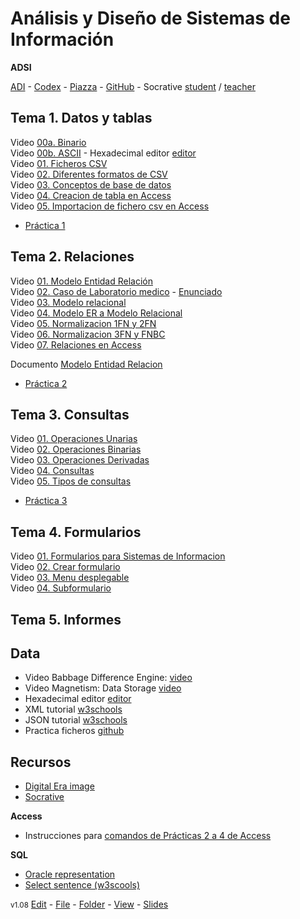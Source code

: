 # Análisis y Diseño de Sistemas de Información  

**ADSI**  

[ADI](https://tserver.tecnun.es/plan/asignatura?id=1000025605) - [Codex](https://q-server.tecnun.es/codex/) - [Piazza](https://piazza.com/tecnun.es/fall2020/adsi) - [GitHub](https://nicolasserrano.github.io/CS/ADSI) - Socrative [student](https://b.socrative.com/login/student/) / [teacher](https://b.socrative.com/login/teacher/)

## Tema 1. Datos y tablas
Video <a href='https://unav.cloud.panopto.eu/Panopto/Pages/Viewer.aspx?id=f9e30b99-3124-4f6d-a830-ac2c00f48444' target='_blank'>00a. Binario</a><BR>
Video <a href='https://unav.cloud.panopto.eu/Panopto/Pages/Viewer.aspx?id=afc3be34-cc60-4c0a-8ef0-ac2c00e9b6d0' target='_blank'>00b. ASCII</a> - Hexadecimal editor [editor](https://hexed.it/?hl=en)<BR>
Video <a href='https://unav.cloud.panopto.eu/Panopto/Pages/Viewer.aspx?id=4db44598-a189-49af-be71-ac2900a4b12c' target='_blank'>01. Ficheros CSV</a><BR>
Video <a href='https://unav.cloud.panopto.eu/Panopto/Pages/Viewer.aspx?id=85123650-a8b6-4a7d-a6cc-ac2900b183f3' target='_blank'>02. Diferentes formatos de CSV</a><BR>
Video <a href='https://unav.cloud.panopto.eu/Panopto/Pages/Viewer.aspx?id=2eb208bc-1d89-435c-b72f-ac2900a98e54' target='_blank'>03. Conceptos de base de datos</a><BR>
Video <a href='https://unav.cloud.panopto.eu/Panopto/Pages/Viewer.aspx?id=1ee48b41-b16d-4ee3-870e-ac2900ae9774' target='_blank'>04. Creacion de tabla en Access</a><BR>
Video <a href='https://unav.cloud.panopto.eu/Panopto/Pages/Viewer.aspx?id=6e493a6c-8c55-4e17-b28c-ac2900b1f97f' target='_blank'>05. Importacion de fichero csv en Access</a>

- [Práctica 1](Practica1.md)

## Tema 2. Relaciones
Video <a href='https://unav.cloud.panopto.eu/Panopto/Pages/Viewer.aspx?id=e37673bc-0b0f-4c54-a76b-ac30009336ba' target='_blank'>01. Modelo Entidad Relación</a><BR>
Video <a href='https://unav.cloud.panopto.eu/Panopto/Pages/Viewer.aspx?id=f258a0b2-fee3-4df9-80dd-ac30009effee' target='_blank'>02. Caso de Laboratorio medico</a> - [Enunciado](https://aula-virtual.unav.edu/bbcswebdav/pid-1452873-dt-content-rid-3845896_1/courses/ANALIS-02038-2021/Laboratorio.pdf)<BR>
Video <a href='https://unav.cloud.panopto.eu/Panopto/Pages/Viewer.aspx?id=66dfee85-4502-4e85-847b-ac3000af90d6' target='_blank'>03. Modelo relacional</a><BR>
Video <a href='https://unav.cloud.panopto.eu/Panopto/Pages/Viewer.aspx?id=1dcc29b7-4265-42d1-9102-ac3000b5187e' target='_blank'>04. Modelo ER a Modelo Relacional</a><BR>
Video <a href='https://unav.cloud.panopto.eu/Panopto/Pages/Viewer.aspx?id=7aaabfd9-1e79-45e8-8948-ac3000b914fa' target='_blank'>05. Normalizacion 1FN y 2FN</a><BR>
Video <a href='https://unav.cloud.panopto.eu/Panopto/Pages/Viewer.aspx?id=8b841d6b-f4da-4ac7-a5ac-ac3000f0f0ef' target='_blank'>06. Normalizacion 3FN y FNBC</a><BR>
Video <a href='https://unav.cloud.panopto.eu/Panopto/Pages/Viewer.aspx?id=b778800b-b29c-47eb-b118-ac3000fa30c9' target='_blank'>07. Relaciones en Access</a><BR>

Documento [Modelo Entidad Relacion](ModeloER.md)

- [Práctica 2](Practica2.md)

## Tema 3. Consultas
Video <a href='https://unav.cloud.panopto.eu/Panopto/Pages/Viewer.aspx?id=ec0c034b-920d-453e-a616-ac3600e3d1b3' target='_blank'>01. Operaciones Unarias</a><BR>
Video <a href='https://unav.cloud.panopto.eu/Panopto/Pages/Viewer.aspx?id=dbba1b30-bd46-487e-a1fa-ac3600e634f1' target='_blank'>02. Operaciones Binarias</a><BR>
Video <a href='https://unav.cloud.panopto.eu/Panopto/Pages/Viewer.aspx?id=ed405147-6fce-41bb-a608-ac3600ea10ff' target='_blank'>03. Operaciones Derivadas</a><BR>
Video <a href='https://unav.cloud.panopto.eu/Panopto/Pages/Viewer.aspx?id=1985e07a-f74c-47da-9de9-ac3600f0e24d' target='_blank'>04. Consultas</a><BR>
Video <a href='https://unav.cloud.panopto.eu/Panopto/Pages/Viewer.aspx?id=20df9697-ef6f-41dd-b2c4-ac3d01093feb' target='_blank'>05. Tipos de consultas</a><BR>

- [Práctica 3](Practica3.md)

## Tema 4. Formularios
Video <a href='https://unav.cloud.panopto.eu/Panopto/Pages/Viewer.aspx?id=3122c769-c66f-4bfa-86da-ac3e01112217' target='_blank'>01. Formularios para Sistemas de Informacion</a><BR>
Video <a href='https://unav.cloud.panopto.eu/Panopto/Pages/Viewer.aspx?id=a37d2fc0-7237-483e-96c7-aae2010d1a7b' target='_blank'>02. Crear formulario</a><BR>
Video <a href='https://unav.cloud.panopto.eu/Panopto/Pages/Viewer.aspx?id=28db62dd-7d6f-481c-a52c-ac3d011257f0' target='_blank'>03. Menu desplegable</a><BR>
Video <a href='https://unav.cloud.panopto.eu/Panopto/Pages/Viewer.aspx?id=9296af06-f982-4ea5-893a-ac3d01157729' target='_blank'>04. Subformulario</a><BR>

## Tema 5. Informes


## Data
- Video Babbage Difference Engine: [video](https://www.youtube.com/watch?v=KBuJqUfO4-w&feature=youtu.be&t=51)
- Video Magnetism: Data Storage [video](https://www.youtube.com/watch?v=f3BNHhfTsvk&feature=youtu.be&t=41)
- Hexadecimal editor [editor](https://hexed.it/?hl=en)
- XML tutorial [w3schools](https://www.w3schools.com/xml/default.asp)
- JSON tutorial [w3schools](https://www.w3schools.com/js/js_json_intro.asp)
- Practica ficheros [github](http://www.nicolasserrano.com/practicaDatos/)

## Recursos
- [Digital Era image](https://nicolasserrano.github.io/CS/images/digital.png)  
- [Socrative](https://b.socrative.com/login/teacher/)

**Access**
- Instrucciones para [comandos de Prácticas 2 a 4 de Access](http://www.nicolasserrano.com/ADSI/ComandosPracticas2-4Access.pdf)

**SQL**
 - [Oracle representation](https://docs.oracle.com/cd/B19306_01/server.102/b14200/statements_10002.htm#i2126435)
 - [Select sentence (w3scools)](https://www.w3schools.com/sql/sql_and_or.asp)

<small>v1.08</small> [Edit](https://github.com/nicolasserrano/CS/edit/master/ADSI/README.md) - [File](https://github.com/nicolasserrano/CS/tree/master/ADSI/README.md) - [Folder](https://github.com/nicolasserrano/CS/tree/master/ADSI) - [View](https://nicolasserrano.github.io/CS/ADSI) - [Slides](https://www.nicolasserrano.com/r?https://www.nicolasserrano.com/CS/ADSI/README.md?breakTitlesWith#1)
